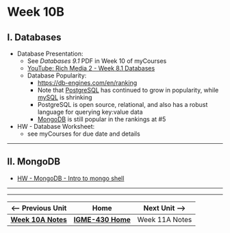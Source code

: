 # Week 10B

## I. Databases
- Database Presentation:
  -  See *Databases 9.1* PDF in Week 10 of myCourses
  - [YouTube: Rich Media 2 - Week 8.1 Databases](https://www.youtube.com/watch?v=BnUBOLjXVZU)
  - Database Popularity:
    - https://db-engines.com/en/ranking
    - Note that [PostgreSQL](https://www.postgresql.org/) has continued to grow in popularity, while [mySQL](https://www.mysql.com/) is shrinking
    - PostgreSQL is open source, relational, and also has a robust language for querying key:value data
    - [MongoDB](https://www.mongodb.com/) is still popular in the rankings at #5
- HW - Database Worksheet:
  - see myCourses for due date and details
 
---

## II. MongoDB
- [HW - MongoDB - Intro to mongo shell](https://github.com/tonethar/IGME-430-Spring-2020/blob/master/notes/mongo-shell-intro.md)


---
---

| <-- Previous Unit | Home | Next Unit -->
| --- | --- | --- 
|   [**Week 10A Notes**](10A.md)  |  [**IGME-430 Home**](../) | Week 11A Notes
